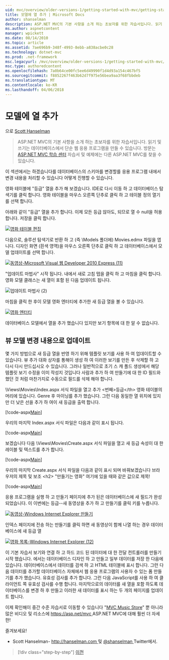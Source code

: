 ```yaml
---
uid: mvc/overview/older-versions-1/getting-started-with-mvc/getting-started-with-mvc-part8
title: 모델에 열 추가 | Microsoft Docs
author: shanselman
description: ASP.NET MVC의 기본 사항을 소개 하는 초보자를 위한 자습서입니다. 읽기 및 쓰기는 데이터베이스에서 단순 웹 응용 프로그램을 만듭니다.
ms.author: aspnetcontent
manager: wpickett
ms.date: 08/14/2010
ms.topic: article
ms.assetid: 7ae696b9-348f-4993-8ebb-a838acbe0c28
ms.technology: dotnet-mvc
ms.prod: .net-framework
msc.legacyurl: /mvc/overview/older-versions-1/getting-started-with-mvc/getting-started-with-mvc-part8
msc.type: authoredcontent
ms.openlocfilehash: 7a0b64ce00fc5ee6d49990f1d4d93a154c467bf5
ms.sourcegitcommit: f8852267f463b62d7f975e56bea9aa3f68fbbdeb
ms.translationtype: MT
ms.contentlocale: ko-KR
ms.lasthandoff: 04/06/2018
---
```

<a name="adding-a-column-to-the-model"></a>모델에 열 추가
====================
으로 [Scott Hanselman](https://github.com/shanselman)

> ASP.NET MVC의 기본 사항을 소개 하는 초보자를 위한 자습서입니다. 읽기 및 쓰기는 데이터베이스에서 단순 웹 응용 프로그램을 만들 수 있습니다. 방문는 [ASP.NET MVC 학습 센터](../../../index.md) 자습서 및 예제에는 다른 ASP.NET MVC를 찾을 수 있습니다.


이 섹션에서는 하겠습니다를 데이터베이스의 스키마를 변경할를 응용 프로그램 내에서 변경 내용을 처리할 수 있습니다 어떻게 진행할 수 있습니다.

영화 테이블에 "등급" 열을 추가 해 보겠습니다. IDE로 다시 이동 하 고 데이터베이스 탐색기를 클릭 합니다. 영화 테이블을 마우스 오른쪽 단추로 클릭 하 고 테이블 정의 열기를 선택 합니다.

아래와 같이 "등급" 열을 추가 합니다. 이제 모든 등급 않아도, 되므로 열 수 null을 허용 합니다. 저장을 클릭 합니다.

[![영화 테이블 편집](getting-started-with-mvc-part8/_static/image2.png)](getting-started-with-mvc-part8/_static/image1.png)

다음으로, 솔루션 탐색기로 반환 하 고 (즉 \Models 폴더에) Movies.edmx 파일을 엽니다. 디자인 화면 (흰색 영역)을 마우스 오른쪽 단추로 클릭 하 고 데이터베이스에서 모델 업데이트를 선택 합니다.

[![동영상-Microsoft Visual 웹 Developer 2010 Express (11)](getting-started-with-mvc-part8/_static/image4.png)](getting-started-with-mvc-part8/_static/image3.png)

"업데이트 마법사" 시작 됩니다. 내에서 새로 고침 탭을 클릭 하 고 마침을 클릭 합니다. 영화 모델 클래스는 새 열이 포함 된 다음 업데이트 됩니다.

![업데이트 마법사 (2)](getting-started-with-mvc-part8/_static/image5.png)

마침을 클릭 한 후이 모델 영화 엔터티에 추가한 새 등급 열을 볼 수 있습니다.

[![영화 엔터티](getting-started-with-mvc-part8/_static/image7.png)](getting-started-with-mvc-part8/_static/image6.png)

데이터베이스 모델에서 열을 추가 했습니다 있지만 보기 항목에 대 한 알 수 없습니다.

## <a name="update-views-with-model-changes"></a>뷰 모델 변경 내용으로 업데이트

몇 가지 방법으로 새 등급 열을 반영 하기 위해 템플릿 보기를 사용 하 여 업데이트할 수 있습니다. 뷰 추가 대화 상자를 통해이 생성 하 여 이러한 보기를 만든 후 삭제할 하 고 다시 다시 만드십시오 수 있습니다. 그러나 일반적으로 초기 스 캐 폴드 생성에서 해당 템플릿 보기 수정을 이미 작성지 것입니다 사람과 추가 하 여 만들기에 대 한 ID 필드와 했던 것 처럼 마찬가지로 수동으로 필드를 삭제 해야 합니다.

\Views\Movies\Index.aspx 서식 파일을 열고 추가 &lt;번째&gt;등급&lt;/th&gt; 영화 테이블의 머리에 있습니다. Genre 후 마이닝를 추가 했습니다. 그런 다음 동일한 열 위치에 있지만 더 낮은 선을 추가 하 여이 새 등급을 출력 합니다.

[!code-aspx[Main](getting-started-with-mvc-part8/samples/sample1.aspx)]

우리의 마지막 Index.aspx 서식 파일은 다음과 같이 표시 됩니다.

[!code-aspx[Main](getting-started-with-mvc-part8/samples/sample2.aspx)]

보겠습니다 다음 \Views\Movies\Create.aspx 서식 파일을 열고 새 등급 속성이 대 한 레이블 및 텍스트를 추가 합니다.

[!code-aspx[Main](getting-started-with-mvc-part8/samples/sample3.aspx)]

우리의 마지막 Create.aspx 서식 파일을 다음과 같이 표시 되며 바꿔보겠습니다 브라우저의 제목 및 보조 &lt;h2&gt; "만들기는 영화" 여기에 있을 때와 같은 값으로 제목!

[!code-aspx[Main](getting-started-with-mvc-part8/samples/sample4.aspx)]

응용 프로그램을 실행 하 고 만들기 페이지에 추가 된은 데이터베이스에 새 필드가 완성 되었습니다. 이 이번에는 등급--새 동영상을 추가 하 고 만들기를 클릭 키를 누릅니다.

[![동영상-Windows Internet Explorer 만들기](getting-started-with-mvc-part8/_static/image9.png)](getting-started-with-mvc-part8/_static/image8.png)

인덱스 페이지에 전송 하는 만들기를 클릭 하면 새 동영상이 함께 나열 하는 경우 데이터베이스에 새 등급 열

[![영화 목록-Windows Internet Explorer (12)](getting-started-with-mvc-part8/_static/image11.png)](getting-started-with-mvc-part8/_static/image10.png)

이 기본 자습서 보기와 연결 하 고 하드 코드 된 데이터에 대 한 전달 컨트롤러를 만들기 시작 했습니다. 에서는 데이터베이스 디자인 하 고 만들고 일부 데이터를 저장 한 다음에 있습니다. 데이터베이스에서 데이터를 검색 하 고 HTML 테이블에 표시 합니다. 그런 다음 데이터를 추가할 데이터베이스 자체에서 웹 응용 프로그램의 사용자 수 있는 폼 만들기를 추가 했습니다. 유효성 검사를 추가 합니다. 그런 다음 JavaScript를 사용 하 여 클라이언트 쪽 유효성 검사를 수행 합니다. 마지막으로의 데이터를 새 열을 포함 하도록 데이터베이스를 변경 하 후 만들고 이러한 새 데이터를 표시 하는 두 개의 페이지를 업데이트 합니다.

이제 확인해이 중간 수준 자습서로 이동할 수 있습니다 "[MVC Music Store](../../older-versions/mvc-music-store/mvc-music-store-part-1.md)" 뿐 아니라 많은 비디오 및 리소스에 [ https://asp.net/mvc ](https://asp.net/mvc) ASP.NET MVC에 대해 훨씬 더 자세한!

즐겨보세요!

- Scott Hanselman- [ http://hanselman.com ](http://hanselman.com) 및 [ @shanselman ](http://twitter.com/shanselman) Twitter에서.

> [!div class="step-by-step"]
> [이전](getting-started-with-mvc-part7.md)
